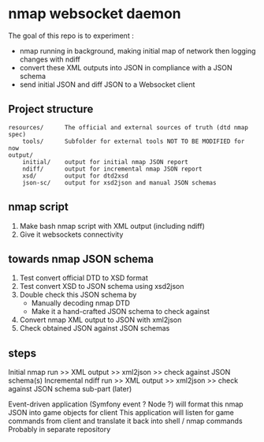 # nmap websocket daemon

The goal of this repo is to experiment :
* nmap running in background, making initial map of network then logging changes with ndiff
* convert these XML outputs into JSON in compliance with a JSON schema
* send initial JSON and diff JSON to a Websocket client

## Project structure

```
resources/      The official and external sources of truth (dtd nmap spec)
    tools/      Subfolder for external tools NOT TO BE MODIFIED for now
output/
    initial/    output for initial nmap JSON report
    ndiff/      output for incremental nmap JSON report
    xsd/        output for dtd2xsd
    json-sc/    output for xsd2json and manual JSON schemas
```

## nmap script

1) Make bash nmap script with XML output (including ndiff)
2) Give it websockets connectivity

## towards nmap JSON schema

1) Test convert official DTD to XSD format
2) Test convert XSD to JSON schema using xsd2json
3) Double check this JSON schema by
    * Manually decoding nmap DTD
    * Make it a hand-crafted JSON schema to check against
4) Convert nmap XML output to JSON with xml2json
5) Check obtained JSON against JSON schemas

## steps

Initial nmap run >> XML output >> xml2json >> check against JSON schema(s)
Incremental ndiff run >> XML output >> xml2json >> check against JSON schema sub-part (later)

Event-driven application (Symfony event ? Node ?) will format this nmap JSON into game objects for client
This application will listen for game commands from client and translate it back into shell / nmap commands
Probably in separate repository
